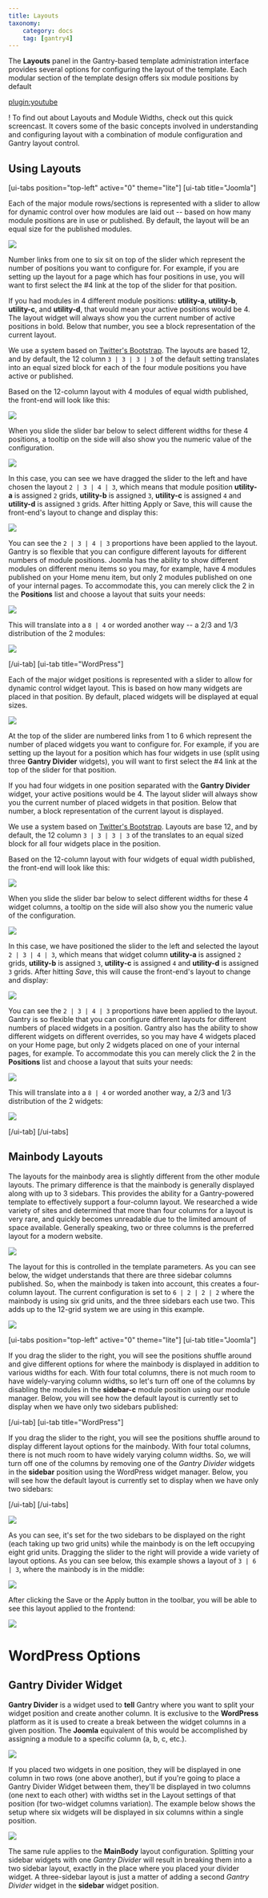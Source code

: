 ```yaml
---
title: Layouts
taxonomy:
    category: docs
    tag: [gantry4]
---
```


The **Layouts** panel in the Gantry-based template administration interface provides several options for configuring the layout of the template. Each modular section of the template design offers six module positions by default

[plugin:youtube](https://www.youtube.com/watch?v=5sGujOho7cM)

! To find out about Layouts and Module Widths, check out this quick screencast. It covers some of the basic concepts involved in understanding and configuring layout with a combination of module configuration and Gantry layout control.


Using Layouts
-------------

[ui-tabs position="top-left" active="0" theme="lite"]
[ui-tab title="Joomla"]

Each of the major module rows/sections is represented with a slider to allow for dynamic control over how modules are laid out -- based on how many module positions are in use or published. By default, the layout will be an equal size for the published modules.

![](layouts-utility1.jpg?classes=shadow,border) 

Number links from one to six sit on top of the slider which represent the number of positions you want to configure for. For example, if you are setting up the layout for a page which has four positions in use, you will want to first select the #4 link at the top of the slider for that position.

If you had modules in 4 different module positions: **utility-a**, **utility-b**, **utility-c**, and **utility-d**, that would mean your active positions would be 4. The layout widget will always show you the current number of active positions in bold. Below that number, you see a block representation of the current layout.

We use a system based on [Twitter's Bootstrap](http://twitter.github.com/bootstrap/). The layouts are based 12, and by default, the 12 column `3 | 3 | 3 | 3` of the default setting translates into an equal sized block for each of the four module positions you have active or published.

Based on the 12-column layout with 4 modules of equal width published, the front-end will look like this:

![](layouts-utility-example1.jpg?classes=shadow,border) 

When you slide the slider bar below to select different widths for these 4 positions, a tooltip on the side will also show you the numeric value of the configuration.

![](layouts-utility2.jpg?classes=shadow,border) 

In this case, you can see we have dragged the slider to the left and have chosen the layout `2 | 3 | 4 | 3`, which means that module position **utility-a** is assigned `2` grids, **utility-b** is assigned `3`, **utility-c** is assigned `4` and **utility-d** is assigned `3` grids. After hitting Apply or Save, this will cause the front-end's layout to change and display this:

![](layouts-utility-example2.jpg?classes=shadow,border) 

You can see the `2 | 3 | 4 | 3` proportions have been applied to the layout. Gantry is so flexible that you can configure different layouts for different numbers of module positions. Joomla has the ability to show different modules on different menu items so you may, for example, have 4 modules published on your Home menu item, but only 2 modules published on one of your internal pages. To accommodate this, you can merely click the 2 in the **Positions** list and choose a layout that suits your needs:

![](layouts-utility3.jpg?classes=shadow,border) 

This will translate into a `8 | 4` or worded another way -- a 2/3 and 1/3 distribution of the 2 modules:

![](layouts-utility-example3.jpg?classes=shadow,border) 

[/ui-tab]
[ui-tab title="WordPress"]

Each of the major widget positions is represented with a slider to allow for dynamic control widget layout. This is based on how many widgets are placed in that position. By default, placed widgets will be displayed at equal sizes.

![](layouts-utility1.jpg?classes=shadow,border) 

At the top of the slider are numbered links from 1 to 6 which represent the number of placed widgets you want to configure for. For example, if you are setting up the layout for a position which has four widgets in use (split using three **Gantry Divider** widgets), you will want to first select the #4 link at the top of the slider for that position.

If you had four widgets in one position separated with the **Gantry Divider** widget, your active positions would be 4. The layout slider will always show you the current number of placed widgets in that position. Below that number, a block representation of the current layout is displayed.

We use a system based on [Twitter's Bootstrap](http://twitter.github.com/bootstrap/). Layouts are base 12, and by default, the 12 column `3 | 3 | 3 | 3` of the translates to an equal sized block for all four widgets place in the position.

Based on the 12-column layout with four widgets of equal width published, the front-end will look like this:

![](layouts-utility-example1_wp.jpg?classes=shadow,border) 

When you slide the slider bar below to select different widths for these 4 widget columns, a tooltip on the side will also show you the numeric value of the configuration.

![](layouts-utility2_wp.jpg?classes=shadow,border) 

In this case, we have positioned the slider to the left and selected the layout `2 | 3 | 4 | 3`, which means that widget column **utility-a** is assigned `2` grids, **utility-b** is assigned `3`, **utility-c** is assigned `4` and **utility-d** is assigned `3` grids. After hitting *Save*, this will cause the front-end's layout to change and display:

![](layouts-utility-example2_wp.jpg?classes=shadow,border) 

You can see the `2 | 3 | 4 | 3` proportions have been applied to the layout. Gantry is so flexible that you can configure different layouts for different numbers of placed widgets in a position. Gantry also has the ability to show different widgets on different overrides, so you may have 4 widgets placed on your Home page, but only 2 widgets placed on one of your internal pages, for example. To accommodate this you can merely click the 2 in the **Positions** list and choose a layout that suits your needs:

![](layouts-utility3_wp.jpg?classes=shadow,border) 

This will translate into a `8 | 4` or worded another way, a 2/3 and 1/3 distribution of the 2 widgets:

![](layouts-utility-example3_wp.jpg?classes=shadow,border) 

[/ui-tab]
[/ui-tabs]

Mainbody Layouts
----------------

The layouts for the mainbody area is slightly different from the other module layouts. The primary difference is that the mainbody is generally displayed along with up to 3 sidebars. This provides the ability for a Gantry-powered template to effectively support a four-column layout. We researched a wide variety of sites and determined that more than four columns for a layout is very rare, and quickly becomes unreadable due to the limited amount of space available. Generally speaking, two or three columns is the preferred layout for a modern website.

![](layouts-mb-example1.jpg?classes=shadow,border) 

The layout for this is controlled in the template parameters. As you can see below, the widget understands that there are three sidebar columns published. So, when the mainbody is taken into account, this creates a four-column layout. The current configuration is set to `6 | 2 | 2 | 2` where the mainbody is using six grid units, and the three sidebars each use two. This adds up to the 12-grid system we are using in this example.

![](layouts-mb1.jpg?classes=shadow,border) 

[ui-tabs position="top-left" active="0" theme="lite"]
[ui-tab title="Joomla"]

If you drag the slider to the right, you will see the positions shuffle around and give different options for where the mainbody is displayed in addition to various widths for each. With four total columns, there is not much room to have widely-varying column widths, so let's turn off one of the columns by disabling the modules in the **sidebar-c** module position using our module manager. Below, you will see how the default layout is currently set to display when we have only two sidebars published:

[/ui-tab]
[ui-tab title="WordPress"]

If you drag the slider to the right, you will see the positions shuffle around to display different layout options for the mainbody. With four total columns, there is not much room to have widely varying column widths. So, we will turn off one of the columns by removing one of the *Gantry Divider* widgets in the **sidebar** position using the WordPress widget manager. Below, you will see how the default layout is currently set to display when we have only two sidebars:

[/ui-tab]
[/ui-tabs]

![](layouts-mb2.jpg?classes=shadow,border) 

As you can see, it's set for the two sidebars to be displayed on the right (each taking up two grid units) while the mainbody is on the left occupying eight grid units. Dragging the slider to the right will provide a wide variety of layout options. As you can see below, this example shows a layout of `3 | 6 | 3`, where the mainbody is in the middle:

![](layouts-mb3.jpg?classes=shadow,border) 

After clicking the Save or the Apply button in the toolbar, you will be able to see this layout applied to the frontend:

![](layouts-mb-example2.jpg?classes=shadow,border) 

WordPress Options
=====

Gantry Divider Widget
---------------------

**Gantry Divider** is a widget used to **tell** Gantry where you want to split your widget position and create another column. It is exclusive to the **WordPress** platform as it is used to create a break between the widget columns in a given position. The **Joomla** equivalent of this would be accomplished by assigning a module to a specific column (a, b, c, etc.).

![](layouts-divider-widget_wp.jpg?classes=shadow,border) 

If you placed two widgets in one position, they will be displayed in one column in two rows (one above another), but if you're going to place a Gantry Divider Widget between them, they'll be displayed in two columns (one next to each other) with widths set in the Layout settings of that position (for two-widget columns variation). The example below shows the setup where six widgets will be displayed in six columns within a single position.

![](layouts-divider-position_wp.jpg?classes=shadow,border) 

The same rule applies to the **MainBody** layout configuration. Splitting your sidebar widgets with one *Gantry Divider* will result in breaking them into a two sidebar layout, exactly in the place where you placed your divider widget. A three-sidebar layout is just a matter of adding a second *Gantry Divider* widget in the **sidebar** widget position.
